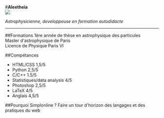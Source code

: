#__Aleetheia__  
![](https://pbs.twimg.com/profile_images/649206467535446016/nTzDBifN_400x400.jpg)

*Astrophysicienne, developpeuse en formation autodidacte*

-----

##Formations
1ère année de thèse en astrophysique des particules  
Master d'astrophysique de Paris  
Licence de Physique Paris VI  


##Compétances
* HTML/CSS 1,5/5  
* Python 2,5/5  
* C/C++ 1.5/5  
* Statistiques/data analysis 4/5  
* Photoshop 2,5/5  
* LaTeX 4/5  
* Anglais 4,5/5  

##Pourquoi Simplonline ?
Faire un tour d'horizon des langages et des pratiques du web
 
